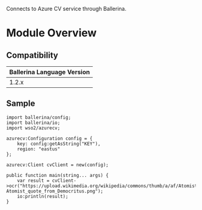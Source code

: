 Connects to Azure CV service through Ballerina.

# Module Overview

## Compatibility
| Ballerina Language Version 
| -------------------------- 
| 1.2.x                    

## Sample

```ballerina
import ballerina/config;
import ballerina/io;
import wso2/azurecv;

azurecv:Configuration config = {
    key: config:getAsString("KEY"),
    region: "eastus"
};

azurecv:Client cvClient = new(config);

public function main(string... args) {
    var result = cvClient->ocr("https://upload.wikimedia.org/wikipedia/commons/thumb/a/af/Atomist_quote_from_Democritus.png/338px-Atomist_quote_from_Democritus.png");
    io:println(result);
}
```
